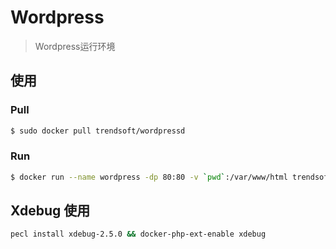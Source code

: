 # Wordpress

> Wordpress运行环境

## 使用

### Pull

```bash
$ sudo docker pull trendsoft/wordpressd
```

### Run

```bash
$ docker run --name wordpress -dp 80:80 -v `pwd`:/var/www/html trendsoft/wordpressd
```

## Xdebug 使用

```bash
pecl install xdebug-2.5.0 && docker-php-ext-enable xdebug
```
